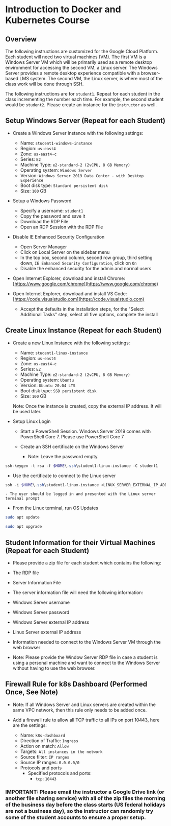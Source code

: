 # Introduction to Docker and Kubernetes Course

## Overview

The following instructions are customized for the Google Cloud Platform. Each student will need two virtual machines (VM). The first VM is a Windows Server VM which will be primarily used as a remote desktop environment for accessing the second VM, a Linux server. The Windows Server provides a remote desktop experience compatible with a browser-based LMS system. The second VM, the Linux server, is where most of the class work will be done through SSH.

The following instructions are for `student1`. Repeat for each student in the class incrementing the number each time. For example, the second student would be `student2`. Please create an instance for the `instructor` as well.

## Setup Windows Server (Repeat for each Student)

- Create a Windows Server Instance with the following settings:
  - Name: `student1-windows-instance`
  - Region: `us-east4`
  - Zone: `us-east4-c`
  - Series: `E2`
  - Machine Type: `e2-standard-2 (2vCPU, 8 GB Memory)`
  - Operating system: `Windows Server`
  - Version: `Windows Server 2019 Data Center - with Desktop Experience`
  - Boot disk type: `Standard persistent disk`
  - Size: `100` GB

- Setup a Windows Password
  - Specify a username: `student1`
  - Copy the password and save it
  - Download the RDP File
  - Open an RDP Session with the RDP File

- Disable IE Enhanced Security Configuration
  - Open Server Manager
  - Click on Local Server on the sidebar menu
  - In the top box, second column, second row group, third setting down, `IE Enhanced Security Configuration`, click on `On`
  - Disable the enhanced security for the admin and normal users

- Open Internet Explorer, download and install Chrome: [https://www.google.com/chrome](https://www.google.com/chrome)

- Open Internet Explorer, download and install VS Code: [https://code.visualstudio.com](https://code.visualstudio.com)
  - Accept the defaults in the installation steps, for the "Select Additional Tasks" step, select all five options, complete the install


## Create Linux Instance (Repeat for each Student)

- Create a new Linux Instance with the following settings:
  - Name: `student1-linux-instance`
  - Region: `us-east4`
  - Zone: `us-east4-c`
  - Series: `E2`
  - Machine Type: `e2-standard-2 (2vCPU, 8 GB Memory)`
  - Operating system: `Ubuntu`
  - Version: `Ubuntu 20.04 LTS`
  - Boot disk type: `SSD persistent disk`
  - Size: `100` GB

  Note: Once the instance is created, copy the external IP address. It will be used later.


- Setup Linux Login
  - Start a PowerShell Session. Windows Server 2019 comes with PowerShell Core 7. Please use PowerShell Core 7
  - Create an SSH certificate on the Windows Server

    - Note: Leave the password empty.

```powershell
ssh-keygen -t rsa -f $HOME\.ssh\student1-linux-instance -C student1
```

  - Use the certificate to connect to the Linux server

```powershell
ssh -i $HOME\.ssh\student1-linux-instance <LINUX_SERVER_EXTERNAL_IP_ADDRESS>
```

    - The user should be logged in and presented with the Linux server terminal prompt

- From the Linux terminal, run OS Updates

```bash
sudo apt update

sudo apt upgrade
```

## Student Information for their Virtual Machines (Repeat for each Student)

- Please provide a zip file for each student which contains the following:
 - The RDP file
 - Server Information File

- The server information file will need the following information:
 - Windows Server username
 - Windows Server password
 - Windows Server external IP address
 - Linux Server external IP address
 - Information needed to connect to the Windows Server VM through the web browser

- Note: Please provide the Window Server RDP file in case a student is using a personal machine and want to connect to the Windows Server without having to use the web browser.

## Firewall Rule for k8s Dashboard (Performed Once, See Note)

- Note: If all Windows Server and Linux servers are created within the same VPC network, then this rule only needs to be added once.

- Add a firewall rule to allow all TCP traffic to all IPs on port 10443, here are the settings:
  - Name: `k8s-dashboard`
  - Direction of Traffic: `Ingress`
  - Action on match: `Allow`
  - Targets: `All instances in the network`
  - Source filter: `IP ranges`
  - Source IP ranges: `0.0.0.0/0`
  - Protocols and ports
    - Specified protocols and ports:
      - `tcp`: `10443`

### IMPORTANT: Please email the instructor a Google Drive link (or another file sharing service) with all of the zip files the morning of the business day before the class starts (US federal holidays are not a business day), so the instructor can randomly try some of the student accounts to ensure a proper setup.